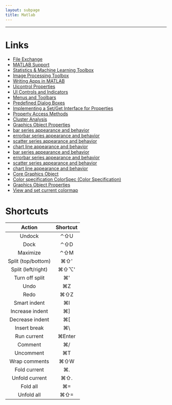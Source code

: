 ```yaml
---
layout: subpage
title: Matlab
---
```


---

# Links

- [File Exchange](http://www.mathworks.com/matlabcentral/fileexchange/)
- [MATLAB Support](http://www.mathworks.com/support/search_results.html)
- [Statistics & Machine Learning Toolbox](http://www.mathworks.com/products/statistics/)
- [Image Processing Toolbox](http://www.mathworks.com/products/image/)
- [Writing Apps in MATLAB](http://www.mathworks.com/company/newsletters/articles/writing-apps-in-matlab.html)
- [Uicontrol Properties](http://www.mathworks.com/help/matlab/ref/uicontrol-properties.html)
- [UI Controls and Indicators](http://www.mathworks.com/help/matlab/gui-controls-and-indicators.html)
- [Menus and Toolbars](http://www.mathworks.com/help/matlab/menus-and-toolbars.html)
- [Predefined Dialog Boxes](http://www.mathworks.com/help/matlab/predefined-dialog-boxes.html)
- [Implementing a Set/Get Interface for Properties](http://www.mathworks.com/help/matlab/matlab_oop/implementing-a-set-get-interface-for-properties.html)
- [Property Access Methods](http://www.mathworks.com/help/matlab/matlab_oop/property-access-methods.html)
- [Cluster Analysis](http://www.mathworks.com/help/stats/examples/cluster-analysis.html)
- [Graphics Object Properties](http://www.mathworks.com/help/matlab/graphics-object-properties.html)
- [bar series appearance and behavior](http://www.mathworks.com/help/matlab/ref/barseries-properties.html)
- [errorbar series appearance and behavior](http://www.mathworks.com/help/matlab/ref/errorbarseries-properties.html)
- [scatter series appearance and behavior](http://www.mathworks.com/help/matlab/ref/scatterseries-properties.html)
- [chart line appearance and behavior](http://www.mathworks.com/help/matlab/ref/chartline-properties.html)
- [bar series appearance and behavior](http://www.mathworks.com/help/matlab/ref/barseries-properties.html;jsessionid=95bbb40189c05c136de9f7677a54)
- [errorbar series appearance and behavior](http://www.mathworks.com/help/matlab/ref/errorbarseries-properties.html;jsessionid=95bbb90a39aaf0a412b673e75c15)
- [scatter series appearance and behavior](http://www.mathworks.com/help/matlab/ref/scatterseries-properties.html;jsessionid=95bbc1036e9047e8df96e061acde)
- [chart line appearance and behavior](http://www.mathworks.com/help/matlab/ref/chartline-properties.html;jsessionid=95bbc69b74da7f3f4aeeeeb442ad)
- [Core Graphics Object](http://www.mathworks.com/help/matlab/creating_plots/core-graphics-objects.html)
- [Color specification ColorSpec (Color Specification)](http://www.mathworks.com/help/matlab/ref/colorspec.html)
- [Graphics Object Properties](http://www.mathworks.com/help/matlab/graphics-object-properties.html;jsessionid=95bbb326c1e64a8ee657e284ceff)
- [View and set current colormap](http://www.mathworks.com/help/matlab/ref/colormap.html)

# Shortcuts

| Action                             | Shortcut                |
| :--------------------------------: | :---------------------: |
| Undock                             | ⌃⇧U                     |
| Dock                               | ⌃⇧D                     |
| Maximize                           | ⌃⇧M                     |
| Split (top/bottom)                 | ⌘⇧'                     |
| Split (left/right)                 | ⌘⇧⌥'                    |
| Turn off split                     | ⌘'                      |
| Undo                               | ⌘Z                      |
| Redo                               | ⌘⇧Z                     |
| Smart indent                       | ⌘I                      |
| Increase indent                    | ⌘]                      |
| Decrease indent                    | ⌘[                      |
| Insert break                       | ⌘\                      |
| Run current                        | ⌘Enter                  |
| Comment                            | ⌘/                      |
| Uncomment                          | ⌘T                      |
| Wrap comments                      | ⌘⇧W                     |
| Fold current                       | ⌘.                      |
| Unfold current                     | ⌘⇧.                     |
| Fold all                           | ⌘=                      |
| Unfold all                         | ⌘⇧=                     |
